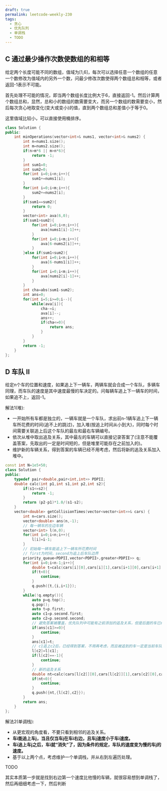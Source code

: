 ```yaml
---
draft: true
permalink: leetcode-weekly-230
tags:
  - 贪心
  - 优先队列
  - 单调栈
  - TODO
---
```


## C 通过最少操作次数使数组的和相等

给定两个长度可能不同的数组，值域为[1,6]，每次可以选择任意一个数组的任意一个数修改为值域内的另外一个数，问最少修改次数使得两个数组总和相等，或者返回-1表示不可能。

首先处理不可能的情况，即当两个数组长度比例大于6，直接返回-1。然后计算两个数组总和，显然，总和小的数组的数需要变大，而另一个数组的数需要变小，然后每次贪心地取变化(变大或变小)的值，直到两个数组总和差值小于等于0。

这里值域比较小，可以直接使用桶排序。

```cpp
class Solution {
public:
    int minOperations(vector<int>& nums1, vector<int>& nums2) {
        int n=nums1.size();
        int m=nums2.size();
        if(n>m*6 || m>n*6){
            return -1;
        }
        int sum1=0;
        int sum2=0;
        for(int i=0;i<n;i++){
            sum1+=nums1[i];
        }
        for(int i=0;i<m;i++){
            sum2+=nums2[i];
        }
        if(sum1==sum2){
            return 0;
        }
        vector<int> ava(6,0);
        if(sum1>sum2){
            for(int i=0;i<n;i++){
                ava[nums1[i]-1]++;
            }
            for(int i=0;i<m;i++){
                ava[6-nums2[i]]++;
            }
        }else if(sum1<sum2){
            for(int i=0;i<n;i++){
                ava[6-nums1[i]]++;
            }
            for(int i=0;i<m;i++){
                ava[nums2[i]-1]++;
            }
        }
        int cha=abs(sum1-sum2);
        int ans=0;
        for(int i=5;i>=0;i--){
            while(ava[i]){
                cha-=i;
                ava[i]--;
                ans++;
                if(cha<=0){
                    return ans;
                }
            }
        }
        return -1;
    }
};
```

## D 车队 II

给定n个车的位置和速度，如果追上下一辆车，两辆车就会合成一个车队，多辆车同理，而车队的速度是其中速度最慢的车决定的。问每辆车追上下一辆车的时间，如果追不上，返回-1。

解法1(堆):

- 一开始所有车都是独立的，一辆车就是一个车队，求出前n-1辆车追上下一辆车所花费的时间(追不上的跳过)，加入堆(按追上时间从小到大)，同时每个时间需要关联追上后这个车队的最左和最右车辆编号。
- 依次从堆中取出追及关系，其中最左的车辆可以直接记录答案了(注意不能覆盖答案，先取出的一定是时间短的，但是堆里可能存在之前加入的)。
- 维护新的车辆关系，得到答案的车辆已经不用考虑，然后将新的追及关系加入堆中。

```cpp
const int N=1e5+50;
class Solution {
public:
    typedef pair<double,pair<int,int>> PDPII;
    double calc(int p1,int s1,int p2,int s2){
        if(s1<=s2){
            return -1;
        }
        return (p2-p1)*1.0/(s1-s2);
    }
    vector<double> getCollisionTimes(vector<vector<int>>& cars) {
        int n=cars.size();
        vector<double> ans(n,-1);
        // 每一辆车的左边车辆
        vector<int> l(n,0);
        for(int i=0;i<n;i++){
            l[i]=i-1;
        }
        // 初始每一辆车能追上下一辆车所花费时间
        // first为时间，second为追上后车队边界
        priority_queue<PDPII,vector<PDPII>,greater<PDPII>> q;
        for(int i=0;i<n-1;i++){
            double t=calc(cars[i][0],cars[i][1],cars[i+1][0],cars[i+1][1]);
            if(t<0){
                continue;
            }
            q.push({t,{i,i+1}});
        }
        while(!q.empty()){
            auto p=q.top();
            q.pop();
            auto t=p.first;
            auto c1=p.second.first;
            auto c2=p.second.second;
            // 避免答案被覆盖，优先队列中可能有之前添加的追及关系，但是后面的车已经发生了合并
            if(ans[c1]>=0){
                continue;
            }
            ans[c1]=t;
            // c1追上c2后，已经得到答案，不用再考虑，而且被追到的车一定是当前车队速度最慢的
            l[c2]=l[c1];
            if(l[c2]==-1){
                continue;
            }
            // 新的追及关系
            double nt=calc(cars[l[c2]][0],cars[l[c2]][1],cars[c2][0],cars[c2][1]);
            if(nt<0){
                continue;
            }
            q.push({nt,{l[c2],c2}});
        }
        return ans;
    }
};
```

解法2(单调栈):

- 从更宏观的角度看，不要只看到相邻的追及关系。
- **车i能追上车j，当且仅当车j在车i右边，且车j速度小于车i速度。**
- **车i追上车j之后，车i就“消失”了，因为条件的规定，车队的速度变为慢的车j的速度。**
- 基于以上两个点，考虑维护一个单调栈，并从右到左遍历处理。

TODO

其实本质第一步就是找到右边第一个速度比他慢的车辆，就很容易想到单调栈了，然后再细细考虑一下，然后判断